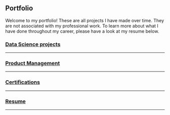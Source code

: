## Portfolio

Welcome to my portfolio!
These are all projects I have made over time. They are not associated with my professional work. To learn more about what I have done throughout my career, please have a look at my resume below. 

### [Data Science projects](DS_index)
---
### [Product Management](/PM/PM.md)
---
### [Certifications](/Certifications/certifications.md)
---
### [Resume](/Resume/CV_Sebastian_Andreasen.pdf)
---
<!-- ### [Contact](Contact.md) -->